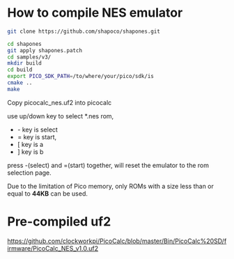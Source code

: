 # How to compile NES emulator
```bash
git clone https://github.com/shapoco/shapones.git

cd shapones
git apply shapones.patch
cd samples/v3/
mkdir build
cd build
export PICO_SDK_PATH=/to/where/your/pico/sdk/is
cmake ..
make
```

Copy picocalc_nes.uf2 into picocalc

use up/down key to select *.nes rom, 
* \- key is select
* = key is start,
* [ key is a 
* ] key is b

press -(select) and =(start) together, will reset the emulator to the rom selection page.

Due to the limitation of Pico memory, only ROMs with a size less than or equal to **44KB** can be used.

# Pre-compiled uf2

https://github.com/clockworkpi/PicoCalc/blob/master/Bin/PicoCalc%20SD/firmware/PicoCalc_NES_v1.0.uf2


